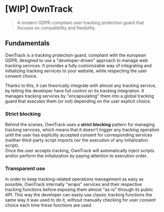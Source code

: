 # [WIP] OwnTrack

> A modern GDPR-compliant user-tracking protection guard that focuses on compatibility and flexibility.

## Fundamentals

OwnTrack is a tracking protection guard, compliant with the european GDPR, designed to use a "developer-driven" approach to manage web tracking services. It provides a fully customizable way of integrating and initializing tracking services to your website, while respecting the user consent choice.

Thanks to this, it can theorically integrate with almost any tracking service, by
letting the developer have full control on its tracking integration. It manages tracking services by "encapsulating" them into a global tracking guard that executes them (or not) depending on the user explicit choice.

### Strict blocking

Behind the scenes, OwnTrack uses a **strict blocking** pattern for managing tracking services, which means that it doesn't trigger any tracking operation until the user has explicitly accepted consent for corresponding services (neither third-party script imports nor the execution of any initialization script).  
Once the user accepts tracking, OwnTrack will automatically inject scripts and/or perform the initialization by paying attention to execution order.

### Transparent use

In order to keep tracking-related operations management as easy as possible, OwnTrack internally "wraps" services and their respective tracking functions before exposing them almost "as-is" through its public API. This way the developer can easily use classic tracking functions the same way it was used to do it, without manually checking for user consent choice each time these functions are used.
